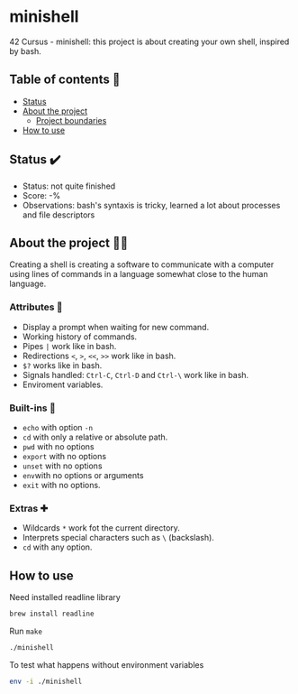 # minishell

42 Cursus - minishell: this project is about creating your own shell, inspired by bash.

## Table of contents 📑
- [Status](#status)
- [About the project](#about-the-project)
    * [Project boundaries](#project-boundaries)
- [How to use](#how-to-use)

## Status ✔️
- Status: not quite finished
- Score: -%
- Observations: bash's syntaxis is tricky, learned a lot about processes and file descriptors

## About the project 👩‍💻

Creating a shell is creating a software to communicate with a computer using lines of commands in a language somewhat close to the human language.

### Attributes 👾
 - Display a prompt when waiting for new command.
 - Working history  of commands.
 - Pipes `|` work like in bash.
 - Redirections `<`, `>`, `<<`, `>>` work like in bash.
 - `$?` works like in bash.
 - Signals handled: `Ctrl-C`, `Ctrl-D` and `Ctrl-\` work like in bash.
 - Enviroment variables.

### Built-ins 🔧

 - `echo`  with option `-n`
 - `cd` with only a relative or absolute path.
 - `pwd` with no options
 - `export` with no options
 - `unset` with no options
 - `env`with no options or arguments
 - `exit` with no options.
 
###  Extras ✚
 - Wildcards `*` work fot the current directory.
 - Interprets special characters such as `\` (backslash).
 - `cd` with any option.

## How to use

Need installed readline library

```sh
brew install readline
```

Run `make`

```sh
./minishell
```
To test what happens without environment variables

```sh
env -i ./minishell
```

##
